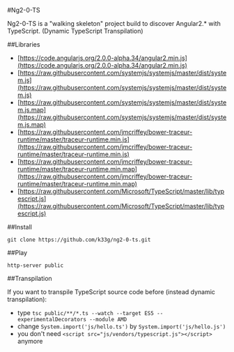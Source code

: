 #Ng2-0-TS

Ng2-0-TS is a "walking skeleton" project build to discover Angular2.* with TypeScript.
(Dynamic TypeScript Transpilation)

##Libraries

- [https://code.angularjs.org/2.0.0-alpha.34/angular2.min.js](https://code.angularjs.org/2.0.0-alpha.34/angular2.min.js)
- [https://raw.githubusercontent.com/systemjs/systemjs/master/dist/system.js](https://raw.githubusercontent.com/systemjs/systemjs/master/dist/system.js)
- [https://raw.githubusercontent.com/systemjs/systemjs/master/dist/system.js.map](https://raw.githubusercontent.com/systemjs/systemjs/master/dist/system.js.map)
- [https://raw.githubusercontent.com/jmcriffey/bower-traceur-runtime/master/traceur-runtime.min.js](https://raw.githubusercontent.com/jmcriffey/bower-traceur-runtime/master/traceur-runtime.min.js)
- [https://raw.githubusercontent.com/jmcriffey/bower-traceur-runtime/master/traceur-runtime.min.map](https://raw.githubusercontent.com/jmcriffey/bower-traceur-runtime/master/traceur-runtime.min.map)
- [https://raw.githubusercontent.com/Microsoft/TypeScript/master/lib/typescript.js](https://raw.githubusercontent.com/Microsoft/TypeScript/master/lib/typescript.js)

##Install

    git clone https://github.com/k33g/ng2-0-ts.git

##Play

    http-server public
    
##Transpilation

If you want to transpile TypeScript source code before (instead dynamic transpilation):

- type `tsc public/**/*.ts --watch --target ES5 --experimentalDecorators --module AMD`
- change `System.import('js/hello.ts')` by `System.import('js/hello.js')`
- you don't need `<script src="js/vendors/typescript.js"></script>` anymore

